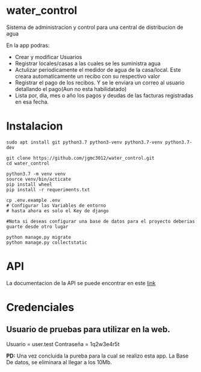 # water_control
Sistema de administracion y control para una central de distribucion de agua

En la app podras:
- Crear y modificar Usuarios
- Registrar locales/casas a las cuales se les suministra agua
- Actulizar periodicamente el medidor de agua de la casa/local. Este creara automaticamente un recibo con su respectivo valor
- Registrar el pago de los recibos. Y se le enviara un correo al usuario detallando el pago(Aun no esta habilidatado)
- Lista por, dia, mes o año los pagos y deudas de las facturas registradas en esa fecha.

# Instalacion
```shell
sudo apt install git python3.7 python3-venv python3.7-venv python3.7-dev

git clone https://github.com/jgmc3012/water_control.git
cd water_control

python3.7 -m venv venv
source venv/bin/acticate
pip install wheel
pip install -r requeriments.txt

cp .env.example .env
# Configurar las Variables de entorno
# hasta ahora es solo el Key de django

#Nota si deseas configurar una base de datos para el proyecto deberias guarte desde otro lugar

python manage.py migrate
python manage.py collectstatic
```

# API
La documentacion de la API se puede encontrar en este [link](https://www.getpostman.com/collections/4de493acc29b6b17c7a3)

# Credenciales
## Usuario de pruebas para utilizar en la web.
Usuario = user.test
Contraseña = 1q2w3e4r5t

**PD:** Una vez concluida la pureba para la cual se realizo esta app. La Base De datos, se eliminara al llegar a los 10Mb.